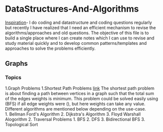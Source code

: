 # DataStructures-And-Algorithms
[Inspiration](https://leetcode.com/discuss/general-discussion/1003602/300-leetcode-problems-celebration/820387)- I do coding and datastructure and coding questions regularly but recently I have realized that I need an efficient mechanism to revise the algorithms/approaches and old questions. The objective of this file is to build a single place where I can create notes which I can use to revise and study material quickly and to develop common patterns/templates and approaches to solve the problems efficiently.

## Graphs
### Topics
1.Graph Problems
    1.Shortest Path Problems [link](https://www.hackerearth.com/practice/algorithms/graphs/shortest-path-algorithms/tutorial/)
        The shortest path problem is about finding a path between  vertices in a graph such that the total sum of the edges weights is minimum.
        This problem could be solved easily using (BFS) if all edge weights were (), but here weights can take any value. Different algorithms are mentioned below depending on the         use-case.        
        1. Bellman Ford's Algorithm
        2. Dijkstra's Algorithm
        3. Floyd Warshall Alogorithm
    2. Traversal Problems
        1. BFS
        2. DFS
        3. Bidirectional BFS
    3. Topological Sort

